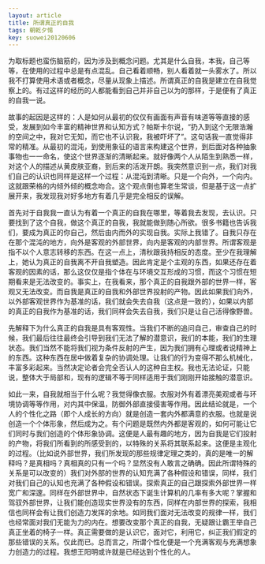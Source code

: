 ```yaml
---
layout: article
title: 所谓真正的自我
tags: 朝乾夕惕
key: suowei20120606
---
```


​     为取标题也蛮伤脑筋的，因为涉及到概念问题。尤其是什么自我，本我，自己等等，在使用的过程中总是有点混乱。自己看着顺畅，别人看着就一头雾水了。所以我不打算使用术语或者概念，尽量从现象上描述。所谓真正的自我是建立在自我觉察上的。有过这样的经历的人都能看到自己并非自己以为的那样，于是便有了真正的自我一说。<!--more-->

​    故事的起因是这样的：人是如何从最初的仅仅有画面有声音有味道等等直接的感受，发展到如今丰富的精神世界和认知方式？帕斯卡尔说，“扔入到这个无限浩瀚的空间之中，我对它无知，而它也不认识我，我被吓坏了”。这句话我一直觉得非常的精准。从最初的混沌，到使用象征的语言来构建这个世界，到后面对各种抽象事物也一一命名，使这个世界逐渐的清晰起来。就好像两个人从陌生到熟悉一样，对这个人的描述从黄皮肤亚裔，到后来的活泼开朗。我突然意识到一点，我们对我们自己的认识也同样是这样一个过程：从混沌到清晰。只是一个向外，一个向内。这就跟荣格的内倾外倾的概念吻合。这个观点倒也算老生常谈，但是基于这一点扩展开来，我发现我对好多地方有着几乎是完全相反的误解。

​    首先对于自我我一直认为有着一个真正的自我在哪里，等着我去发现，去认识。只要找到了这个自我，做这个真正的自我，我就能做到随心所欲。很多书籍也告诉我们，要成为真正的你自己，然后由内而外的实现自我。实际上我错了。自我只存在在那个混沌的地方，向外是客观的外部世界，向内是客观的内部世界。所谓客观是指不以个人意志转移的东西。在这一点上，清秋跟我持相反的态度。至少在我理解上，她认为真正的自我离不开自我塑造。因此肯定是个主观的东西，如果还存在着客观的因素的话，那么这仅仅是指个体在与环境交互形成的习惯，而这个习惯在短期看来是无法改变的。事实上，在我看来，那个真正的自我跟外部的世界一样，客观又无法改变。而自我是真正的自我和外部世界投射的产物。因此如果我们向外，以外部客观世界作为基准的话，我们就会失去自我（这点是一致的），如果以内部的真正的自我作为基准的话，我们同样会失去自我，我们只是让自己活得像野兽。

​    先解释下为什么真正的自我是具有客观性。当我们不断的追问自己，审查自己的时候，我们最后往往最终会引导到我们无法了解的潜意识，我们的本能，我们的生理状态。我们当然不能将我们视为条件反射的产生，因为我们拥有心理或者说精神上的东西。这种东西在居中做着复杂的协调处理。让我们的行为变得不那么机械化，丰富多彩起来。当然决定论者会完全否认人的这种自主权。我也无法论证，只能说，整体大于局部和，现有的逻辑不等于同样适用于我们刚刚开始接触的潜意识。

​    如此一来，自我就相当于什么呢？我觉得像衣服。衣服对外有着漂亮美观或者与环境协调等等作用，对内其中保温，防御外部直接侵害等作用。因此结论就是，一个人的个性化之路（即个人成长的方向）就是创造一套内外都满意的衣服。也就是说创造一个个体形象，然后成为之。有个问题是既然内外都是客观的，如何可能让它们同时与我们创造的个体形象协调。这便是人最有趣的地方，因为自我是它们投射的产物，将我们所看到的所感受到的，以特殊的关系将其联系起来。这便是主观化的过程。（比如说外部世界，我们所发现的那些规律定理之类的，真的是唯一的解释吗？是真相吗？真相真的只有一个吗？显然没有人敢言之确确。因此所谓特殊的关系是可以改变的）我们对外部的世界的认知充满了各种假设和错误，同样，我们对我们自己的认知也充满了各种假设和错误。探索真正的自己跟探索外部世界一样宽广和深邃。同样在外部世界中，自然状态下诞生计算机的几率有多大呢？掌握和驾驭外部世界，让我们能创造现实世界没有的东西，同样在内部世界的探索，我相信也同样会有让我们创造力发挥的余地。如同我们面对无法改变的规律一样，我们也经常面对我们无能为力的内在。想要改变那个真正的自我，无疑跟让霸王举自己真正坐着的椅子一样。真正需要做的是认识它，面对它，利用它，纠正我们假定的那些错误的关系。仅此而已。总而言之，所谓个性化便是一个充满客观与充满想象力创造力的过程。我想王阳明或许就是已经达到个性化的人。